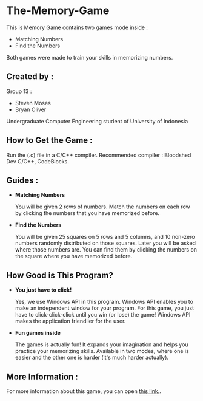 # The-Memory-Game
This is Memory Game contains two games mode inside :  
- Matching Numbers 
- Find the Numbers

Both games were made to train your skills in memorizing numbers. 

## Created by : 

 Group 13 :

- Steven Moses
- Bryan Oliver

Undergraduate Computer Engineering student of University of Indonesia

## How to Get the Game :

Run the (.c) file in a C/C++ compiler. Recommended compiler : Bloodshed Dev C/C++, CodeBlocks.

## Guides :
- **Matching Numbers**

  You will be given 2 rows of numbers. Match the numbers on each row by clicking the numbers that you have memorized before.

- **Find the Numbers**
  
  You will be given 25 squares on 5 rows and 5 columns, and 10 non-zero numbers randomly distributed on those squares. Later
  you will be asked where those numbers are. You can find them by clicking the numbers on the square where you have memorized
  before.
  
## How Good is This Program?
- **You just have to click!**

  Yes, we use Windows API in this program. Windows API enables you to make an independent window for your program. For this 
  game, you just have to click-click-click until you win (or lose) the game! Windows API makes the application friendlier 
  for the user.
  
- **Fun games inside**

  The games is actually fun! It expands your imagination and helps you practice your memorizing skills. Available in two
  modes, where one is easier and the other one is harder (it's much harder actually).
  
## More Information : 
For more information about this game, you can open [this link.](https://drive.google.com/file/d/1XfGxQFvpRSYnss8Zhp4innszDsiJl5fX/view?usp=sharing).

